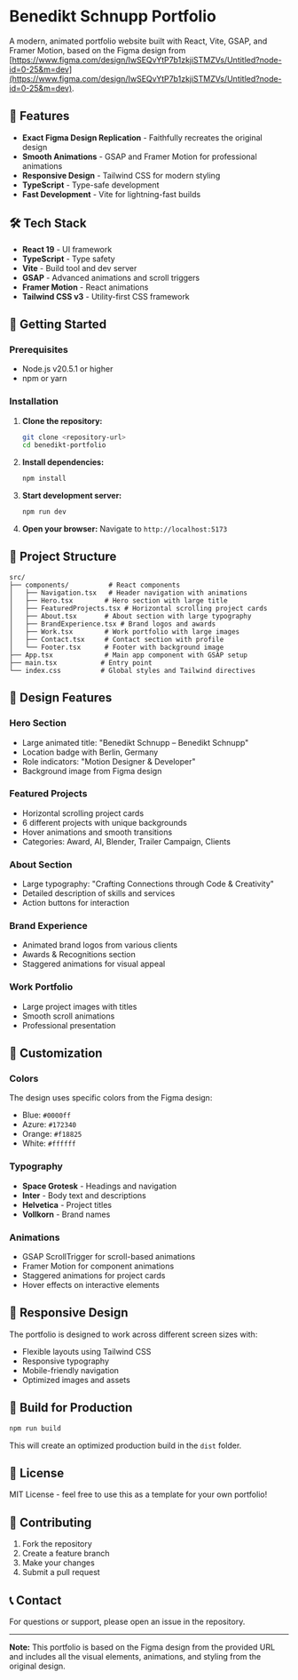 # Benedikt Schnupp Portfolio

A modern, animated portfolio website built with React, Vite, GSAP, and Framer Motion, based on the Figma design from [https://www.figma.com/design/IwSEQvYtP7b1zkjiSTMZVs/Untitled?node-id=0-25&m=dev](https://www.figma.com/design/IwSEQvYtP7b1zkjiSTMZVs/Untitled?node-id=0-25&m=dev).

## 🎨 Features

- **Exact Figma Design Replication** - Faithfully recreates the original design
- **Smooth Animations** - GSAP and Framer Motion for professional animations
- **Responsive Design** - Tailwind CSS for modern styling
- **TypeScript** - Type-safe development
- **Fast Development** - Vite for lightning-fast builds

## 🛠️ Tech Stack

- **React 19** - UI framework
- **TypeScript** - Type safety
- **Vite** - Build tool and dev server
- **GSAP** - Advanced animations and scroll triggers
- **Framer Motion** - React animations
- **Tailwind CSS v3** - Utility-first CSS framework

## 🚀 Getting Started

### Prerequisites
- Node.js v20.5.1 or higher
- npm or yarn

### Installation

1. **Clone the repository:**
   ```bash
   git clone <repository-url>
   cd benedikt-portfolio
   ```

2. **Install dependencies:**
   ```bash
   npm install
   ```

3. **Start development server:**
   ```bash
   npm run dev
   ```

4. **Open your browser:**
   Navigate to `http://localhost:5173`

## 📁 Project Structure

```
src/
├── components/          # React components
│   ├── Navigation.tsx   # Header navigation with animations
│   ├── Hero.tsx        # Hero section with large title
│   ├── FeaturedProjects.tsx # Horizontal scrolling project cards
│   ├── About.tsx       # About section with large typography
│   ├── BrandExperience.tsx # Brand logos and awards
│   ├── Work.tsx        # Work portfolio with large images
│   ├── Contact.tsx     # Contact section with profile
│   └── Footer.tsx      # Footer with background image
├── App.tsx             # Main app component with GSAP setup
├── main.tsx           # Entry point
└── index.css          # Global styles and Tailwind directives
```

## 🎯 Design Features

### Hero Section
- Large animated title: "Benedikt Schnupp – Benedikt Schnupp"
- Location badge with Berlin, Germany
- Role indicators: "Motion Designer & Developer"
- Background image from Figma design

### Featured Projects
- Horizontal scrolling project cards
- 6 different projects with unique backgrounds
- Hover animations and smooth transitions
- Categories: Award, AI, Blender, Trailer Campaign, Clients

### About Section
- Large typography: "Crafting Connections through Code & Creativity"
- Detailed description of skills and services
- Action buttons for interaction

### Brand Experience
- Animated brand logos from various clients
- Awards & Recognitions section
- Staggered animations for visual appeal

### Work Portfolio
- Large project images with titles
- Smooth scroll animations
- Professional presentation

## 🎨 Customization

### Colors
The design uses specific colors from the Figma design:
- Blue: `#0000ff`
- Azure: `#172340`
- Orange: `#f18825`
- White: `#ffffff`

### Typography
- **Space Grotesk** - Headings and navigation
- **Inter** - Body text and descriptions
- **Helvetica** - Project titles
- **Vollkorn** - Brand names

### Animations
- GSAP ScrollTrigger for scroll-based animations
- Framer Motion for component animations
- Staggered animations for project cards
- Hover effects on interactive elements

## 📱 Responsive Design

The portfolio is designed to work across different screen sizes with:
- Flexible layouts using Tailwind CSS
- Responsive typography
- Mobile-friendly navigation
- Optimized images and assets

## 🚀 Build for Production

```bash
npm run build
```

This will create an optimized production build in the `dist` folder.

## 📄 License

MIT License - feel free to use this as a template for your own portfolio!

## 🤝 Contributing

1. Fork the repository
2. Create a feature branch
3. Make your changes
4. Submit a pull request

## 📞 Contact

For questions or support, please open an issue in the repository.

---

**Note:** This portfolio is based on the Figma design from the provided URL and includes all the visual elements, animations, and styling from the original design.
